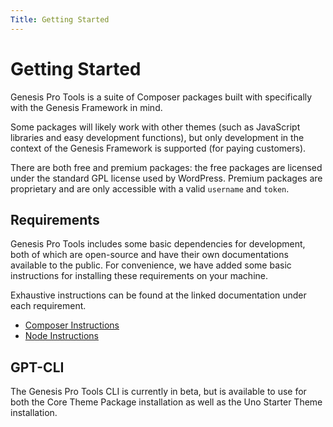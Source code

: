 ```yaml
---
Title: Getting Started
---
```


# Getting Started
Genesis Pro Tools is a suite of Composer packages built with specifically with the Genesis Framework in mind.

Some packages will likely work with other themes (such as JavaScript libraries and easy development functions), but only development
in the context of the Genesis Framework is supported (for paying customers).

There are both free and premium packages: the free packages are licensed under the standard GPL license used by WordPress. Premium
packages are proprietary and are only accessible with a valid `username` and `token`.

## Requirements
Genesis Pro Tools includes some basic dependencies for development, both of which are open-source and have their own documentations
available to the public. For convenience, we have added some basic instructions for installing these requirements on your machine.

Exhaustive instructions can be found at the linked documentation under each requirement.

- [Composer Instructions](/requirements/#composer)
- [Node Instructions](/requirements/#node)

## GPT-CLI
The Genesis Pro Tools CLI is currently in beta, but is available to use for both the Core Theme Package installation as well as the Uno Starter Theme installation.
